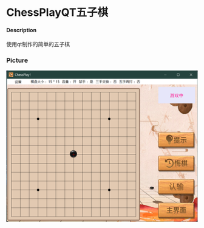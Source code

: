 # ChessPlayQT五子棋

#### Description
使用qt制作的简单的五子棋

### Picture
![Image text](\resource\2023-07-26.png)